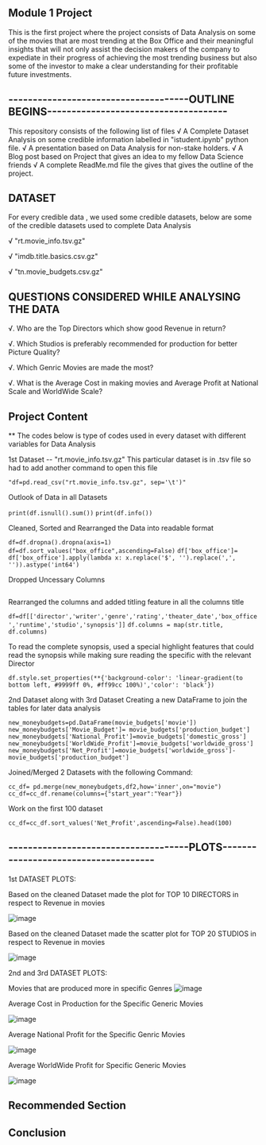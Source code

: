 ## Module 1 Project
This is the first project where the project consists of Data Analysis on some of the movies that are most trending at the Box Office and their meaningful insights that will not only assist the decision makers of the company to expediate in their progress of achieving the most trending business but also some of the investor to make a clear understanding for their profitable future investments.


## -------------------------------------OUTLINE BEGINS------------------------------------- 


This repository consists of the following list of files
√ A Complete Dataset Analysis on some credible information labelled in "istudent.ipynb" python file.
√ A presentation based on Data Analysis for non-stake holders.
√ A Blog post based on Project that gives an idea to my fellow Data Science friends
√ A complete ReadMe.md file the gives that gives the outline of the project.


## DATASET

For every credible data , we used some credible datasets, below are some of the credible datasets used to complete Data Analysis

√ "rt.movie_info.tsv.gz"

√ "imdb.title.basics.csv.gz"

√ "tn.movie_budgets.csv.gz"


## QUESTIONS CONSIDERED WHILE ANALYSING THE DATA

√. Who are the Top Directors which show good Revenue in return?

√. Which Studios is preferably recommended for production for better Picture Quality?

√. Which Genric Movies are made the most?

√. What is the Average Cost in making movies and Average Profit at National Scale and WorldWide Scale?


## Project Content

** The codes below is type of codes used in every dataset with different variables for Data Analysis

1st Dataset -- "rt.movie_info.tsv.gz"
This particular dataset is in .tsv file so had to add another command to open this file 

```"df=pd.read_csv("rt.movie_info.tsv.gz", sep='\t')"```

Outlook of Data in all Datasets

```print(df.isnull().sum())```
```print(df.info())```

Cleaned, Sorted and Rearranged the Data into readable format

```df=df.dropna().dropna(axis=1)```
```df=df.sort_values("box_office",ascending=False)```
```df['box_office']= df['box_office'].apply(lambda x: x.replace('$', '').replace(',', '')).astype('int64')```

Dropped Uncessary Columns 

```df.drop(["id","dvd_date","currency"],axis=1,inplace=True)
```
Rearranged the columns and added titling feature in all the columns title

```df=df[['director','writer','genre','rating','theater_date','box_office','runtime','studio','synopsis']]```
```df.columns = map(str.title, df.columns)```

To read the complete synopsis, used a special highlight features that could read the synopsis while making sure reading the specific with the relevant Director

```df.style.set_properties(**{'background-color': 'linear-gradient(to bottom left, #9999ff 0%, #ff99cc 100%)','color': 'black'}) ```
                           
2nd Dataset along with 3rd Dataset
Creating a new DataFrame to join the tables for later data analysis

```new_moneybudgets=pd.DataFrame(movie_budgets['movie'])```
```new_moneybudgets['Movie_Budget']= movie_budgets['production_budget']```
```new_moneybudgets['National_Profit']=movie_budgets['domestic_gross']```
```new_moneybudgets['WorldWide_Profit']=movie_budgets['worldwide_gross']```
```new_moneybudgets['Net_Profit']=movie_budgets['worldwide_gross']-movie_budgets['production_budget']```

Joined/Merged 2 Datasets with the following Command:

```cc_df= pd.merge(new_moneybudgets,df2,how='inner',on="movie")```
```cc_df=cc_df.rename(columns={"start_year":"Year"})```

Work on the first 100 dataset

```cc_df=cc_df.sort_values('Net_Profit',ascending=False).head(100)```

## -------------------------------------PLOTS------------------------------------- 

1st DATASET PLOTS:
                           
Based on the cleaned Dataset made the plot for TOP 10 DIRECTORS in respect to Revenue in movies


![image](https://user-images.githubusercontent.com/47164862/77980338-a8da6000-72cc-11ea-9433-b4ea32e3e7df.png)

Based on the cleaned Dataset made the scatter plot for TOP 20 STUDIOS in respect to Revenue in movies

![image](https://user-images.githubusercontent.com/47164862/77980944-45513200-72ce-11ea-8d14-4d0914650452.png)


2nd and 3rd DATASET PLOTS:


Movies that are produced more in specific Genres
![image](https://user-images.githubusercontent.com/47164862/77981812-76cafd00-72d0-11ea-9c85-2fb4819fcf9b.png)

Average Cost in Production for the Specific Generic Movies


![image](https://user-images.githubusercontent.com/47164862/77982290-9878b400-72d1-11ea-9fb0-a2fc693ef1ee.png)

Average National Profit for the Specific Genric Movies


![image](https://user-images.githubusercontent.com/47164862/77982353-c52ccb80-72d1-11ea-8e0f-728217364b76.png)


Average WorldWide Profit for Specific Generic Movies


![image](https://user-images.githubusercontent.com/47164862/77982494-150b9280-72d2-11ea-83e5-d8808023a238.png)




## Recommended Section
## Conclusion

